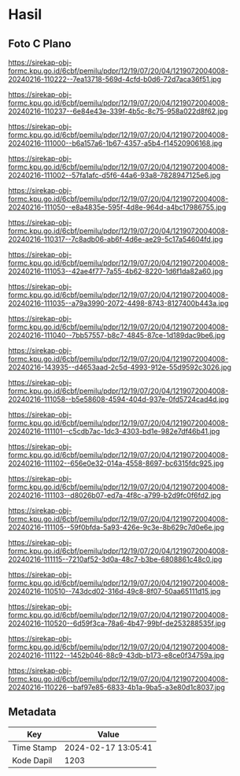# Hasil

## Foto C Plano

https://sirekap-obj-formc.kpu.go.id/6cbf/pemilu/pdpr/12/19/07/20/04/1219072004008-20240216-110222--7ea13718-569d-4cfd-b0d6-72d7aca36f51.jpg

https://sirekap-obj-formc.kpu.go.id/6cbf/pemilu/pdpr/12/19/07/20/04/1219072004008-20240216-110237--6e84e43e-339f-4b5c-8c75-958a022d8f62.jpg

https://sirekap-obj-formc.kpu.go.id/6cbf/pemilu/pdpr/12/19/07/20/04/1219072004008-20240216-111000--b6a157a6-1b67-4357-a5b4-f14520906168.jpg

https://sirekap-obj-formc.kpu.go.id/6cbf/pemilu/pdpr/12/19/07/20/04/1219072004008-20240216-111002--57fa1afc-d5f6-44a6-93a8-7828947125e6.jpg

https://sirekap-obj-formc.kpu.go.id/6cbf/pemilu/pdpr/12/19/07/20/04/1219072004008-20240216-111050--e8a4835e-595f-4d8e-964d-a4bc17986755.jpg

https://sirekap-obj-formc.kpu.go.id/6cbf/pemilu/pdpr/12/19/07/20/04/1219072004008-20240216-110317--7c8adb06-ab6f-4d6e-ae29-5c17a54604fd.jpg

https://sirekap-obj-formc.kpu.go.id/6cbf/pemilu/pdpr/12/19/07/20/04/1219072004008-20240216-111053--42ae4f77-7a55-4b62-8220-1d6f1da82a60.jpg

https://sirekap-obj-formc.kpu.go.id/6cbf/pemilu/pdpr/12/19/07/20/04/1219072004008-20240216-111035--a79a3990-2072-4498-8743-8127400b443a.jpg

https://sirekap-obj-formc.kpu.go.id/6cbf/pemilu/pdpr/12/19/07/20/04/1219072004008-20240216-111040--7bb57557-b8c7-4845-87ce-1d189dac9be6.jpg

https://sirekap-obj-formc.kpu.go.id/6cbf/pemilu/pdpr/12/19/07/20/04/1219072004008-20240216-143935--d4653aad-2c5d-4993-912e-55d9592c3026.jpg

https://sirekap-obj-formc.kpu.go.id/6cbf/pemilu/pdpr/12/19/07/20/04/1219072004008-20240216-111058--b5e58608-4594-404d-937e-0fd5724cad4d.jpg

https://sirekap-obj-formc.kpu.go.id/6cbf/pemilu/pdpr/12/19/07/20/04/1219072004008-20240216-111101--c5cdb7ac-1dc3-4303-bd1e-982e7df46b41.jpg

https://sirekap-obj-formc.kpu.go.id/6cbf/pemilu/pdpr/12/19/07/20/04/1219072004008-20240216-111102--656e0e32-014a-4558-8697-bc6315fdc925.jpg

https://sirekap-obj-formc.kpu.go.id/6cbf/pemilu/pdpr/12/19/07/20/04/1219072004008-20240216-111103--d8026b07-ed7a-4f8c-a799-b2d9fc0f6fd2.jpg

https://sirekap-obj-formc.kpu.go.id/6cbf/pemilu/pdpr/12/19/07/20/04/1219072004008-20240216-111105--59f0bfda-5a93-426e-9c3e-8b629c7d0e6e.jpg

https://sirekap-obj-formc.kpu.go.id/6cbf/pemilu/pdpr/12/19/07/20/04/1219072004008-20240216-111115--7210af52-3d0a-48c7-b3be-6808861c48c0.jpg

https://sirekap-obj-formc.kpu.go.id/6cbf/pemilu/pdpr/12/19/07/20/04/1219072004008-20240216-110510--743dcd02-316d-49c8-8f07-50aa65111d15.jpg

https://sirekap-obj-formc.kpu.go.id/6cbf/pemilu/pdpr/12/19/07/20/04/1219072004008-20240216-110520--6d59f3ca-78a6-4b47-99bf-de253288535f.jpg

https://sirekap-obj-formc.kpu.go.id/6cbf/pemilu/pdpr/12/19/07/20/04/1219072004008-20240216-111122--1452b046-88c9-43db-b173-e8ce0f34759a.jpg

https://sirekap-obj-formc.kpu.go.id/6cbf/pemilu/pdpr/12/19/07/20/04/1219072004008-20240216-110226--baf97e85-6833-4b1a-9ba5-a3e80d1c8037.jpg


## Metadata

| Key        | Value               |
| ---------- | ------------------- |
| Time Stamp | 2024-02-17 13:05:41 |
| Kode Dapil | 1203                |



